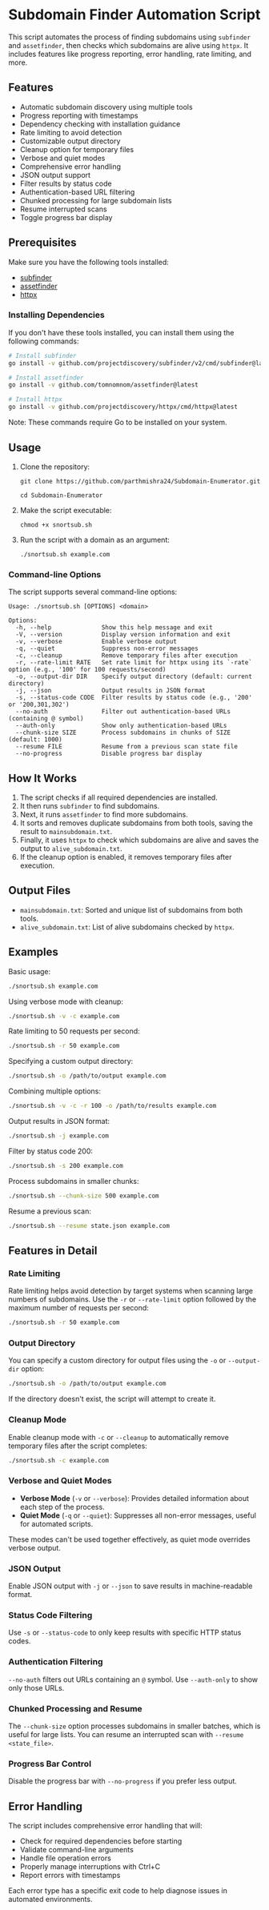 # Subdomain Finder Automation Script

This script automates the process of finding subdomains using `subfinder` and `assetfinder`, then checks which subdomains are alive using `httpx`. It includes features like progress reporting, error handling, rate limiting, and more.

## Features

- Automatic subdomain discovery using multiple tools
- Progress reporting with timestamps
- Dependency checking with installation guidance
- Rate limiting to avoid detection
- Customizable output directory
- Cleanup option for temporary files
- Verbose and quiet modes
- Comprehensive error handling
- JSON output support
- Filter results by status code
- Authentication-based URL filtering
- Chunked processing for large subdomain lists
- Resume interrupted scans
- Toggle progress bar display

## Prerequisites

Make sure you have the following tools installed:

- [subfinder](https://github.com/projectdiscovery/subfinder)
- [assetfinder](https://github.com/tomnomnom/assetfinder)
- [httpx](https://github.com/projectdiscovery/httpx)

### Installing Dependencies

If you don't have these tools installed, you can install them using the following commands:

```bash
# Install subfinder
go install -v github.com/projectdiscovery/subfinder/v2/cmd/subfinder@latest

# Install assetfinder
go install -v github.com/tomnomnom/assetfinder@latest

# Install httpx
go install -v github.com/projectdiscovery/httpx/cmd/httpx@latest
```

Note: These commands require Go to be installed on your system.

## Usage

1. Clone the repository:

   ```
   git clone https://github.com/parthmishra24/Subdomain-Enumerator.git
   ```
   ```
   cd Subdomain-Enumerator
   ```

2. Make the script executable:

   ```
   chmod +x snortsub.sh
   ```

3. Run the script with a domain as an argument:

   ```
   ./snortsub.sh example.com
   ```

### Command-line Options

The script supports several command-line options:

```
Usage: ./snortsub.sh [OPTIONS] <domain>

Options:
  -h, --help              Show this help message and exit
  -V, --version           Display version information and exit
  -v, --verbose           Enable verbose output
  -q, --quiet             Suppress non-error messages
  -c, --cleanup           Remove temporary files after execution
  -r, --rate-limit RATE   Set rate limit for httpx using its `-rate` option (e.g., '100' for 100 requests/second)
  -o, --output-dir DIR    Specify output directory (default: current directory)
  -j, --json              Output results in JSON format
  -s, --status-code CODE  Filter results by status code (e.g., '200' or '200,301,302')
  --no-auth               Filter out authentication-based URLs (containing @ symbol)
  --auth-only             Show only authentication-based URLs
  --chunk-size SIZE       Process subdomains in chunks of SIZE (default: 1000)
  --resume FILE           Resume from a previous scan state file
  --no-progress           Disable progress bar display
```

## How It Works

1. The script checks if all required dependencies are installed.
2. It then runs `subfinder` to find subdomains.
3. Next, it runs `assetfinder` to find more subdomains.
4. It sorts and removes duplicate subdomains from both tools, saving the result to `mainsubdomain.txt`.
5. Finally, it uses `httpx` to check which subdomains are alive and saves the output to `alive_subdomain.txt`.
6. If the cleanup option is enabled, it removes temporary files after execution.

## Output Files

- `mainsubdomain.txt`: Sorted and unique list of subdomains from both tools.
- `alive_subdomain.txt`: List of alive subdomains checked by `httpx`.

## Examples

Basic usage:
```bash
./snortsub.sh example.com
```

Using verbose mode with cleanup:
```bash
./snortsub.sh -v -c example.com
```

Rate limiting to 50 requests per second:
```bash
./snortsub.sh -r 50 example.com
```

Specifying a custom output directory:
```bash
./snortsub.sh -o /path/to/output example.com
```

Combining multiple options:
```bash
./snortsub.sh -v -c -r 100 -o /path/to/results example.com
```

Output results in JSON format:
```bash
./snortsub.sh -j example.com
```

Filter by status code 200:
```bash
./snortsub.sh -s 200 example.com
```

Process subdomains in smaller chunks:
```bash
./snortsub.sh --chunk-size 500 example.com
```

Resume a previous scan:
```bash
./snortsub.sh --resume state.json example.com
```

## Features in Detail

### Rate Limiting

Rate limiting helps avoid detection by target systems when scanning large numbers of subdomains. Use the `-r` or `--rate-limit` option followed by the maximum number of requests per second:

```bash
./snortsub.sh -r 50 example.com
```

### Output Directory

You can specify a custom directory for output files using the `-o` or `--output-dir` option:

```bash
./snortsub.sh -o /path/to/output example.com
```

If the directory doesn't exist, the script will attempt to create it.

### Cleanup Mode

Enable cleanup mode with `-c` or `--cleanup` to automatically remove temporary files after the script completes:

```bash
./snortsub.sh -c example.com
```

### Verbose and Quiet Modes

- **Verbose Mode** (`-v` or `--verbose`): Provides detailed information about each step of the process.
- **Quiet Mode** (`-q` or `--quiet`): Suppresses all non-error messages, useful for automated scripts.

These modes can't be used together effectively, as quiet mode overrides verbose output.

### JSON Output

Enable JSON output with `-j` or `--json` to save results in machine-readable format.

### Status Code Filtering

Use `-s` or `--status-code` to only keep results with specific HTTP status codes.

### Authentication Filtering

`--no-auth` filters out URLs containing an `@` symbol. Use `--auth-only` to show only those URLs.

### Chunked Processing and Resume

The `--chunk-size` option processes subdomains in smaller batches, which is useful for large lists. You can resume an interrupted scan with `--resume <state_file>`.

### Progress Bar Control

Disable the progress bar with `--no-progress` if you prefer less output.

## Error Handling

The script includes comprehensive error handling that will:

- Check for required dependencies before starting
- Validate command-line arguments
- Handle file operation errors
- Properly manage interruptions with Ctrl+C
- Report errors with timestamps

Each error type has a specific exit code to help diagnose issues in automated environments.
